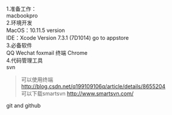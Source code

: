 1.准备工作：  
macbookpro   
2.环境开发  
MacOS：10.11.5 version  
IDE：Xcode Version 7.3.1 (7D1014)  go to appstore  
3.必备软件  
QQ Wechat foxmail 终端 Chrome  
4.代码管理工具  
svn   
> 可以使用终端 http://blog.csdn.net/q199109106q/article/details/8655204  
> 可以下载smartsvn http://www.smartsvn.com/

git and github   
